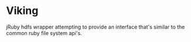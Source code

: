 # Viking

jRuby hdfs wrapper attempting to provide an interface that's similar to the common ruby file system api's.
